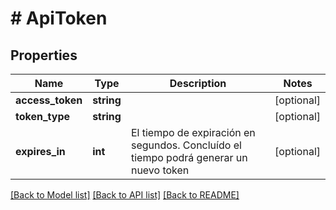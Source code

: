 # # ApiToken

## Properties

Name | Type | Description | Notes
------------ | ------------- | ------------- | -------------
**access_token** | **string** |  | [optional] 
**token_type** | **string** |  | [optional] 
**expires_in** | **int** | El tiempo de expiración en segundos. Concluído el tiempo podrá generar un nuevo token | [optional] 

[[Back to Model list]](../../README.md#documentation-for-models) [[Back to API list]](../../README.md#documentation-for-api-endpoints) [[Back to README]](../../README.md)


